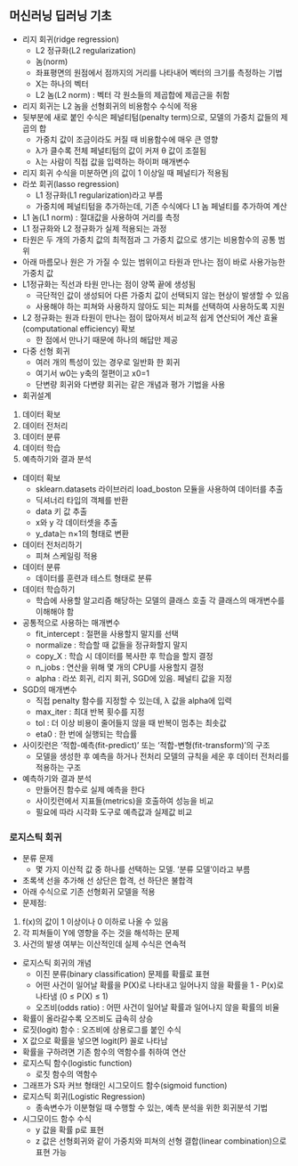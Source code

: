 ## 머신러닝 딥러닝 기초
 - 리지 회귀(ridge regression)
    - L2 정규화(L2 regularization)
    - 놈(norm)
    - 좌표평면의 원점에서 점까지의 거리를 나타내어 벡터의 크기를 측정하는 기법
    - X는 하나의 벡터
    - L2 놈(L2 norm) : 벡터 각 원소들의 제곱합에 제곱근을 취함
 - 리지 회귀는 L2 놈을 선형회귀의 비용함수 수식에 적용
 - 뒷부분에 새로 붙인 수식은 페널티텀(penalty term)으로, 모델의 가중치 값들의 제곱의 합
    - 가중치 값이 조금이라도 커질 때 비용함수에 매우 큰 영향
    - λ가 클수록 전체 페널티텀의 값이 커져 θ 값이 조절됨
    - λ는 사람이 직접 값을 입력하는 하이퍼 매개변수
 - 리지 회귀 수식을 미분하면 j의 값이 1 이상일 때 페널티가 적용됨
 - 라쏘 회귀(lasso regression)
    - L1 정규화(L1 regularization)라고 부름
    - 가중치에 페널티텀을 추가하는데, 기존 수식에다 L1 놈 페널티를 추가하여 계산
 - L1 놈(L1 norm) : 절대값을 사용하여 거리를 측정
 - L1 정규화와 L2 정규화가 실제 적용되는 과정
 - 타원은 두 개의 가중치 값의 최적점과 그 가중치 값으로 생기는 비용함수의 공통 범위
 - 아래 마름모나 원은 가 가질 수 있는 범위이고 타원과 만나는 점이 바로 사용가능한 가중치 값
 - L1정규화는 직선과 타원 만나는 점이 양쪽 끝에 생성됨
    - 극단적인 값이 생성되어 다른 가중치 값이 선택되지 않는 현상이 발생할 수 있음
    - 사용해야 하는 피쳐와 사용하지 않아도 되는 피쳐를 선택하여 사용하도록 지원
 - L2 정규화는 원과 타원이 만나는 점이 많아져서 비교적 쉽게 연산되어 계산 효율 (computational efficiency) 확보
    - 한 점에서 만나기 때문에 하나의 해답만 제공
 - 다중 선형 회귀
    - 여러 개의 특성이 있는 경우로 일반화 한 회귀
    - 여기서 w0는 y축의 절편이고 x0=1
    - 단변량 회귀와 다변량 회귀는 같은 개념과 평가 기법을 사용
 - 회귀설계
1. 데이터 확보
2. 데이터 전처리
3. 데이터 분류
4. 데이터 학습
5. 예측하기와 결과 분석
 - 데이터 확보
    - sklearn.datasets 라이브러리 load_boston 모듈을 사용하여 데이터를 추출
    - 딕셔너리 타입의 객체를 반환
    - data 키 값 추출
    - x와 y 각 데이터셋을 추출
    - y_data는 n×1의 형태로 변환
 - 데이터 전처리하기
    - 피쳐 스케일링 적용
 - 데이터 분류
    - 데이터를 훈련과 테스트 형태로 분류
 - 데이터 학습하기
    - 학습에 사용할 알고리즘 해당하는 모델의 클래스 호출
        각 클래스의 매개변수를 이해해야 함
 - 공통적으로 사용하는 매개변수
    - fit_intercept : 절편을 사용할지 말지를 선택
    - normalize : 학습할 때 값들을 정규화할지 말지
    - copy_X : 학습 시 데이터를 복사한 후 학습을 할지 결정
    - n_jobs : 연산을 위해 몇 개의 CPU를 사용할지 결정
    - alpha : 라쏘 회귀, 리지 회귀, SGD에 있음. 페널티 값을 지정
 - SGD의 매개변수
    - 직접 penalty 함수를 지정할 수 있는데, λ 값을 alpha에 입력
    - max_iter : 최대 반복 횟수를 지정
    - tol : 더 이상 비용이 줄어들지 않을 때 반복이 멈추는 최솟값
    - eta0 : 한 번에 실행되는 학습률
 - 사이킷런은 ‘적합-예측(fit-predict)’ 또는 ‘적합-변형(fit-transform)’의 구조
    - 모델을 생성한 후 예측을 하거나 전처리 모델의 규칙을 세운 후 데이터 전처리를 적용하는 구조
 - 예측하기와 결과 분석
    - 만들어진 함수로 실제 예측을 한다
    - 사이킷런에서 지표들(metrics)을 호출하여 성능을 비교
    - 필요에 따라 시각화 도구로 예측값과 실제값 비교


### 로지스틱 회귀
 - 분류 문제
    - 몇 가지 이산적 값 중 하나를 선택하는 모델. ‘분류 모델’이라고 부름
 - 초록색 선을 추가해 선 상단은 합격, 선 하단은 불합격
 - 아래 수식으로 기존 선형회귀 모델을 적용
 - 문제점:
1. f(x)의 값이 1 이상이나 0 이하로 나올 수 있음
2. 각 피쳐들이 Y에 영향을 주는 것을 해석하는 문제
3. 사건의 발생 여부는 이산적인데 실제 수식은 연속적
 - 로지스틱 회귀의 개념
    - 이진 분류(binary classification) 문제를 확률로 표현
    - 어떤 사건이 일어날 확률을 P(X)로 나타내고 일어나지 않을 확률을 1 - P(x)로 나타냄 (0 ≤ P(X) ≤ 1)
    - 오즈비(odds ratio) : 어떤 사건이 일어날 확률과 일어나지 않을 확률의 비율
 - 확률이 올라갈수록 오즈비도 급속히 상승
 - 로짓(logit) 함수 : 오즈비에 상용로그를 붙인 수식
 - X 값으로 확률을 넣으면 logit(P) 꼴로 나타남
 - 확률을 구하려면 기존 함수의 역함수를 취하여 연산
 - 로지스틱 함수(logistic function)
    - 로짓 함수의 역함수
 - 그래프가 S자 커브 형태인 시그모이드 함수(sigmoid function)
 - 로지스틱 회귀(Logistic Regression)
    - 종속변수가 이분형일 때 수행할 수 있는, 예측 분석을 위한 회귀분석 기법
 - 시그모이드 함수 수식
    - y 값을 확률 p로 표현
    - z 값은 선형회귀와 같이 가중치와 피쳐의 선형 결합(linear combination)으로 표현 가능